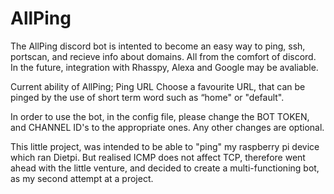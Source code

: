 # AllPing
The AllPing discord bot is intented to become an easy way to ping, ssh, portscan, and recieve info about domains. All from the comfort of discord.
In the future, integration with Rhasspy, Alexa and Google may be avaliable.

Current ability of AllPing;
     Ping URL
     Choose a favourite URL, that can be pinged by the use of short term word such as “home" or "default".
  
In order to use the bot, in the config file, please change the BOT TOKEN, and CHANNEL ID's to the appropriate ones. Any other changes are optional.

This little project, was intended to be able to "ping" my raspberry pi device which ran Dietpi. But realised ICMP does not affect TCP, therefore went ahead with the little venture, and decided to create a multi-functioning bot, as my second attempt at a project.

